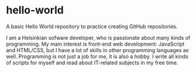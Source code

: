hello-world
===========

A basic Hello World repository to practice creating GitHub repositories.

I am a Helsinkian sofware developer, who is passionate about many kinds of
programming. My main interest is front-end web development: JavaScript and
HTML/CSS, but I have a lot of skills in other programming languages as well.
Programming is not just a job for me, it is also a hobby. I write all kinds of
scripts for myself and read about IT-related subjects in my free time.
